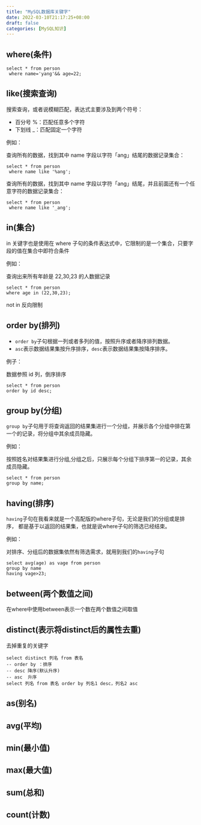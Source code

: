 ```yaml
---
title: "MySQL数据库关键字"
date: 2022-03-10T21:17:25+08:00
draft: false
categories: [MySQL知识]
---
```

## where(条件)

```mysql
select * from person
 where name='yang'&& age=22;
```

## like(搜索查询)

搜索查询，或者说模糊匹配，表达式主要涉及到两个符号：

* 百分号 %：匹配任意多个字符 
* 下划线 _：匹配固定一个字符

例如：

查询所有的数据，找到其中 name 字段以字符「ang」结尾的数据记录集合：

```mysql
select * from person
 where name like '%ang';
```

查询所有的数据，找到其中 name 字段以字符「ang」结尾，并且前面还有一个任意字符的数据记录集合：

```mysql
select * from person
 where name like '_ang';
```

## in(集合)

in 关键字也是使用在 where 子句的条件表达式中，它限制的是一个集合，只要字段的值在集合中即符合条件

例如：

查询出来所有年龄是 22,30,23 的人数据记录
```mysql
select * from person
where age in (22,30,23);
```

not in 反向限制

## order by(排列)

* `order by`子句根据一列或者多列的值，按照升序或者降序排列数据。 
* `asc`表示数据结果集按升序排序，`desc`表示数据结果集按降序排序。

例子：

数据参照 id 列，倒序排序
```mysql
select * from person
order by id desc;
```

## group by(分组)

`group by`子句用于将查询返回的结果集进行一个分组，并展示各个分组中排在第一个的记录，将分组中其余成员隐藏。

例如：

按照姓名对结果集进行分组,分组之后，只展示每个分组下排序第一的记录，其余成员隐藏。
```mysql
select * from person
group by name;
```

## having(排序)

`having`子句在我看来就是一个高配版的where子句，无论是我们的分组或是排序，
都是基于以返回的结果集，也就是说where子句的筛选已经结束。

例如：

对排序、分组后的数据集依然有筛选需求，就用到我们的`having`子句
```mysql
select avg(age) as vage from person
group by name
having vage>23;
```

## between(两个数值之间)

在where中使用between表示一个数在两个数值之间取值

## distinct(表示将distinct后的属性去重)

去掉重复的关键字

```mysql
select distinct 列名 from 表名
-- order by ：排序
-- desc 降序(默认升序)
-- asc  升序
select 列名 from 表名 order by 列名1 desc，列名2 asc
```

## as(别名)

## avg(平均)

## min(最小值)

## max(最大值)

## sum(总和)

## count(计数)


